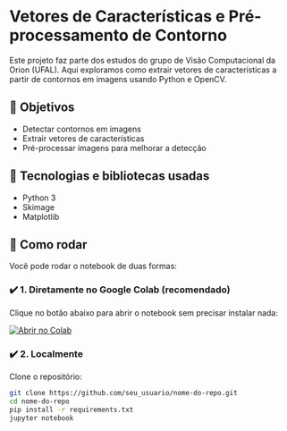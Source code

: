 # Vetores de Características e Pré-processamento de Contorno

Este projeto faz parte dos estudos do grupo de Visão Computacional da Orion (UFAL). Aqui exploramos como extrair vetores de características a partir de contornos em imagens usando Python e OpenCV.

## 📌 Objetivos

- Detectar contornos em imagens
- Extrair vetores de características
- Pré-processar imagens para melhorar a detecção

## 🧪 Tecnologias e bibliotecas usadas

- Python 3
- Skimage
- Matplotlib

## 🚀 Como rodar

Você pode rodar o notebook de duas formas:

### ✔️ 1. Diretamente no Google Colab (recomendado)

Clique no botão abaixo para abrir o notebook sem precisar instalar nada:

[![Abrir no Colab](https://colab.research.google.com/assets/colab-badge.svg)](https://colab.research.google.com/drive/19zzFFXYBvciwrvPLk0wQ-XmvRtTTPeaE?usp=sharing)

### ✔️ 2. Localmente

Clone o repositório:

```bash
git clone https://github.com/seu_usuario/nome-do-repo.git
cd nome-do-repo
pip install -r requirements.txt
jupyter notebook
